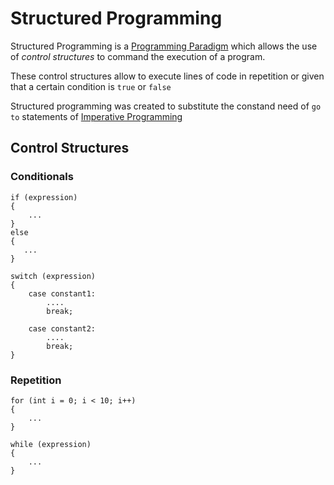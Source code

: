 # Structured Programming
Structured Programming is a [Programming Paradigm](./Univesp_Programming-Paradigm.md) which allows the use of *control structures* to command the execution of a program.

These control structures allow to execute lines of code in repetition or given that a certain condition is `true` or `false`

Structured programming was created to substitute the constand need of `go to` statements of [Imperative Programming](ST_Imperative-Programming)

## Control Structures

### Conditionals
```
if (expression)
{
    ...
}
else
{
   ... 
}
```

```
switch (expression)
{
    case constant1:
        ....
        break;

    case constant2:
        ....
        break;
}
```

### Repetition
```
for (int i = 0; i < 10; i++)
{
    ...
}
```

```
while (expression)
{
    ...
}
```